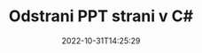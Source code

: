 ---
############################# Static ############################
layout: "auto-gen-merger"
date: 2022-10-31T14:25:29
draft: false
otherformats: tex vdx vsdm vsdx vssm vssx vstm vstx vsx vtx xlam xls xlsb xlsm xlsx xlt

############################# Head ############################
head_title: "Odstrani strani PPT v C#"
head_description: "Odstranite ali izbrišite eno stran ali zbirko strani iz datoteke PPT v C# tako, da obrnete vrstni red strani z API-jem za združevanje dokumentov."

############################# Header ############################
title: "Odstrani PPT strani v C#"
description: "Odstranite strani PPT z nekaj vrsticami kode .NET."
bg_image: "https://cms.admin.containerize.com/templates/aspose/App_Themes/V3/images/bg/header1.png"
bg_overlay: false
button:
    enable: true
    icon: "fas fa-arrow-down"
    label: "Prenesite brezplačno preskusno različico"
    link: "https://downloads.groupdocs.com/merger/net"

############################# SubMenu ############################
submenu:
    enable: true

    left:
        img_alt: "GroupDocs.Merger for .NET"
        image: "https://cms.admin.containerize.com/templates/groupdocs/images/product-logos/90x90-noborder/groupdocs-merger-net.png"
        product: "GroupDocs.Merger"
        platform: ".NET"

    middle:
        button:

            # button loop
            - link: "https://apireference.groupdocs.com/merger/net"
              text: "API Reference"

            # button loop
            - link: "https://github.com/groupdocs-merger"
              text: "Primeri kod"

            # button loop
            - link: "https://products.groupdocs.app/merger/family"
              text: "Predstavitve v živo"

            # button loop
            - link: "https://purchase.groupdocs.com/pricing/merger/net"
              text: "Cenitev"

    right:
        link_download: "https://downloads.groupdocs.com/merger"
        link_learn: "https://docs.groupdocs.com/merger/net"
        link_buy: "https://purchase.groupdocs.com"

############################# About ############################
about:
    enable: true
    title: "O API-ju GroupDocs.Merger for .NET"
    content: |
        [GroupDocs.Merger for .NET](/sl/merger/net/) ponuja preprosto rešitev za varno združevanje in razdelitev med široko paleto formatov dokumentov, vključno s PDF, Microsoft Office (Word, Excel, PowerPoint) , OneNote), OpenDocument, HTML, slike in številne druge v aplikacijah .NET. Če dodate le nekaj vrstic kode, izvedite več operacij dokumenta, kot so premikanje, odstranjevanje, vrtenje, zamenjava, ekstrahiranje ali spreminjanje orientacije strani v dokumentih. API za združevanje dokumentov podpira tudi predogled strani dokumenta kot slike za analizo strukture dokumenta, oblikovanja in vsebine na strani.
        
        GroupDocs.Merger API je prava izbira za korporativne rešitve, ki potrebujejo funkcije za odstranjevanje strani datotek. Ti API-ji so dobro podprti na vseh glavnih operacijskih sistemih in platformah, vključno z .NET Framework, .NET Standard, .NET Core, Mono.

############################# Steps ############################
steps:
    enable: true
    title_left: "Odstrani strani datoteke PPT v .NET"
    content_left: |
        [GroupDocs.Merger for .NET](/sl/merger/net/) razvijalcem C# olajša brisanje ene ali več določenih strani znotraj PPT datoteko tako, da izvedete nekaj preprostih korakov.
        
        * Inicializirajte **RemoveOptions** s številkami strani, ki jih želite odstraniti.
        * Ustvarite nov primerek **Merger** in podajte pot izvornega dokumenta kot parameter konstruktorja.
        * Pokličite **RemovePages** in posredujte predmet **RemoveOptions**.
        * Pokličite **Save** in določite pot do datoteke za shranjevanje nastalega dokumenta.

    title_right: "Sistemske zahteve"
    content_right: |
        API-ji GroupDocs.Merger for .NET so podprti na vseh glavnih platformah in operacijskih sistemih. Preden izvedete spodnjo kodo, se prepričajte, da imate v sistemu nameščene naslednje predpogoje.

        * Operacijski sistemi: Microsoft Windows, Linux, MacOS
        * Razvojna okolja: Visual Studio, Xamarin, MonoDevelop
        * Ogrodja: .NET Framework, .NET Standard, .NET Core, Mono
        * Prenesite najnovejšo različico GroupDocs.Merger for .NET iz [NuGet](https://www.nuget.org/packages/groupdocs.merger)
         
    code: |
     {{% merger/additional-styles %}}
     {{< merger/code-merger title="Kako odstraniti strani datoteke PPT s primerom kode C#">}}

        ```csharp    
        // Odstranite strani datoteke PPT z API-jem GroupDocs.Merger
        // Inicializirajte razred RemoveOptions z izbranimi številkami strani
        RemoveOptions removeOptions = new RemoveOptions(new int[] { 3, 6 });

        // Ustvari združitev z vhodnim dokumentom PPT
        using (Merger merger = new Merger("input.ppt"))
          {
            // Pokličite metodo RemovePages in ji posredujte predmet RemoveOptions
            merger.RemovePages(removeOptions);
    
            // Pokličite metodo Shrani in posredujte želeno pot do datoteke, da shranite izhodni dokument
            merger.Save("output.ppt");
          }
        ```
     {{< /merger/code-merger >}}

############################# Demos ############################
demos:
    enable: true
    title: "Predstavitve v živo - Odstranite strani PPT na spletu"
    content: |
       Takoj odstranite strani datoteke PPT tako, da obiščete spletno mesto [GroupDocs.Merger Live Demos](https://products.groupdocs.app/splitter/remove-pages/ppt).
       Predstavitev v živo ima naslednje prednosti.
        
############################# About Formats ############################
about_formats:
    enable: true

############################# More Formats ############################
more_formats:
    enable: true
    title: "Odstranite strani iz drugih formatov dokumentov"
    content: |
        .NET dokumentira API za združevanje in razdelitev za oblike datotek in slike. Odstranite nekaj priljubljenih formatov datotek, kot je navedeno spodaj.

############################# Back to top ###############################
back_to_top:
    enable: true
---